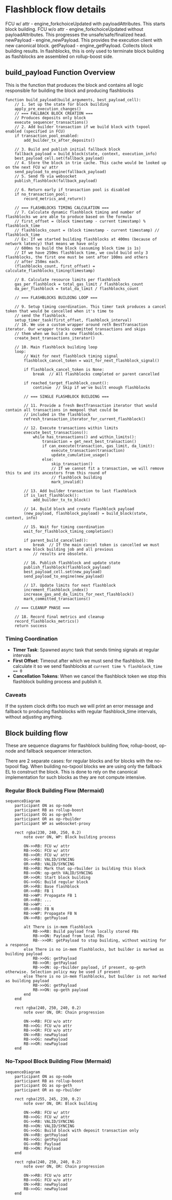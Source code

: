 # Flashblock flow details
FCU w/ attr - engine_forkchoiceUpdated with payloadAttributes. This starts block building.
FCU w/o attr - engine_forkchoiceUpdated without payloadAttributes. This progresses the unsafe/safe/finalized head.
newPayload - engine_newPayload. This provides the execution client with new canonical block. 
getPayload - engine_getPayload. Collects block building results. In flashblocks, this is only used to terminate block building
as flashblocks are assembled on rollup-boost side. 

## build_payload Function Overview
This is the function that produces the block and contains all logic responsible for building the block and producing flashblocks
```pseudocode
function build_payload(build_arguments, best_payload_cell):  
    // 1. Set up the state for block building
    apply_pre_execution_changes()
    // === FALLBACK BLOCK CREATION ===
    // Produces deposits only block
    execute_sequencer_transactions()    
    // 2. Add builder transaction if we build block with txpool enabled (specified in FCU)
    if transaction_pool_enabled:
        add_builder_tx_after_deposits()
    
    // 3. Build and publish initial fallback block
    fallback_payload = build_block(state, context, execution_info)
    best_payload_cell.set(fallback_payload)
    // 4. Store the block in trie cache. This cache would be looked up on the next FCU w/ attr
    send_payload_to_engine(fallback_payload)
    // 5. Send fb via websocket
    publish_flashblock(fallback_payload)
    
    // 6. Return early if transaction pool is disabled
    if no_transaction_pool:
        record_metrics_and_return()
    
    // === FLASHBLOCKS TIMING CALCULATION ===
    // 7. Calculate dynamic flashblock timing and number of flashblocks we are able to produce based on the formula
    // first_offset = (block timestamp - current timestamp) % flashblock_time
    // flashblocks_count = (block timestamp - current timestamp) // flashblock_time
    // Ex: If we started building flashblocks at 400ms (because of network latency) that means we have only 
    // 600ms to build the block (assuming block time is 1s) 
    // If we have 250ms flashblock time, we could build only 3 flashblocks, the first one must be sent after 100ms and others 
    // after 250ms each.
    (flashblocks_count, first_offset) = calculate_flashblocks_timing(timestamp)
    
    // 8. Calculate resource limits per flashblock
    gas_per_flashblock = total_gas_limit / flashblocks_count
    da_per_flashblock = total_da_limit / flashblocks_count
    
    // === FLASHBLOCKS BUILDING LOOP ===
    
    // 9. Setup timing coordination. This timer task produces a cancel token that would be cancelled when it's time to 
    // send the flashblock. 
    setup_timer_task(first_offset, flashblock_interval)
    // 10. We use a custom wrapper around reth BestTransaction iterator. Our wrapper tracks committed transactions and skips 
    // them when we build a new flashblock.
    create_best_transactions_iterator()
    
    // 10. Main flashblock building loop
    loop:
        // Wait for next flashblock timing signal
        flashblock_cancel_token = wait_for_next_flashblock_signal()
        
        if flashblock_cancel_token is None:
            break  // All flashblocks completed or parent cancelled
        
        if reached_target_flashblock_count():
            continue  // Skip if we've built enough flashblocks
        
        // === SINGLE FLASHBLOCK BUILDING ===
        
        // 11. Provide a fresh BestTransaction iterator that would contain all transactions in mempool that could be 
        // included in the flashblock
        refresh_transaction_iterator_for_current_flashblock()
        
        // 12. Execute transactions within limits
        execute_best_transactions():
            while has_transactions() and within_limits():
                transaction = get_next_best_transaction()
                if can_execute(transaction, gas_limit, da_limit):
                    execute_transaction(transaction)
                    update_cumulative_usage()
                else:
                    skip_transaction()
                    // If we cannot fit a transaction, we will remove this tx and its ancestors from this round of 
                    // flashblock building
                    mark_invalid()
        
        // 13. Add builder transaction to last flashblock
        if is_last_flashblock():
            add_builder_tx_to_block()
        
        // 14. Build block and create flashblock payload
        (new_payload, flashblock_payload) = build_block(state, context, info)
        
        // 15. Wait for timing coordination
        wait_for_flashblock_timing_completion()
        
        if parent_build_cancelled():
            break  // If the main cancel token is cancelled we must start a new block building job and all previous
            // results are obsolete.
        
        // 16. Publish flashblock and update state
        publish_flashblock(flashblock_payload)
        best_payload_cell.set(new_payload)
        send_payload_to_engine(new_payload)
        
        // 17. Update limits for next flashblock
        increment_flashblock_index()
        increase_gas_and_da_limits_for_next_flashblock()
        mark_committed_transactions()
        
    // === CLEANUP PHASE ===
    
    // 18. Record final metrics and cleanup
    record_flashblocks_metrics()
    return success
```

### Timing Coordination
- **Timer Task**: Spawned async task that sends timing signals at regular intervals
- **First Offset**: Timeout after which we must send the flashblock. We calculate it so we send flashblocks at `current time % flashblock_time == 0`
- **Cancellation Tokens**: When we cancel the flashblock token we stop this flashblock building process and publish it.

### Caveats
If the system clock drifts too much we will print an error message and fallback to producing flashblocks with regular flashblock_time intervals, without adjusting anything.

## Block building flow
These are sequence diagrams for flashblock building flow, rollup-boost, op-node and fallback sequencer interaction.

There are 2 separate cases: for regular blocks and for blocks with the no-txpool flag. When building no-txpool blocks we are using only the fallback EL to construct the block.
This is done to rely on the canonical implementation for such blocks as they are not compute intensive.

### Regular Block Building Flow (Mermaid)

```mermaid
sequenceDiagram
    participant ON as op-node
    participant RB as rollup-boost
    participant OG as op-geth
    participant OR as op-rbuilder
    participant WP as websocket-proxy

    rect rgba(230, 240, 250, 0.2)
        note over ON, WP: Block building process
        
        ON->>RB: FCU w/ attr
        RB->>OG: FCU w/ attr
        RB->>OR: FCU w/ attr
        OG->>RB: VALID/SYNCING
        OR->>RB: VALID/SYNCING
        RB->>RB: Mark that op-rbuilder is building this block
        RB->>ON: op-geth VALID/SYNCING
        OR->>OR: Start block building
        OG->>OG: Build regular block
        OR->>RB: Base flashblock
        OR->>RB: FB 1
        RB->>WP: Propagate FB 1
        OR->>RB: ...
        RB->>WP: ...
        OR->>RB: FB N
        RB->>WP: Propagate FB N
        ON->>RB: getPayload
        
        alt There is in-mem flashblock
            RB->>RB: Build payload from locally stored FBs
            RB->>ON: Payload from local FBs
            RB-->>OR: getPayload to stop building, without waiting for a response
        else There is no in-mem flashblocks, but builder is marked as building payload
            RB->>OG: getPayload
            RB->>OR: getPayload
            RB->>ON: op-rbuilder payload, if present, op-geth otherwise. Selection policy may be used if present
        else There is no in-mem flashblocks, but builder is not marked as building payload
            RB->>OG: getPayload
            RB->>ON: op-geth payload
        end
    end

    rect rgba(240, 250, 240, 0.2)
        note over ON, OR: Chain progression
        
        ON->>RB: FCU w/o attr
        RB->>OG: FCU w/o attr
        RB->>OR: FCU w/o attr
        ON->>RB: newPayload
        RB->>OG: newPayload
        RB->>OR: newPayload
    end
```

### No-Txpool Block Building Flow (Mermaid)

```mermaid
sequenceDiagram
    participant ON as op-node
    participant RB as rollup-boost
    participant OG as op-geth
    participant OR as op-rbuilder

    rect rgba(255, 245, 230, 0.2)
        note over ON, OR: Block building
        
        ON->>RB: FCU w/ attr
        RB->>OG: FCU w/ attr
        OG->>RB: VALID/SYNCING
        RB->>ON: VALID/SYNCING
        OG->>OG: Build block with deposit transaction only
        ON->>RB: getPayload
        RB->>OG: getPayload
        OG->>RB: Payload
        RB->>ON: Payload
    end

    rect rgba(240, 250, 240, 0.2)
        note over ON, OR: Chain progression
        
        ON->>RB: FCU w/o attr
        RB->>OG: FCU w/o attr
        ON->>RB: newPayload
        RB->>OG: newPayload
    end
```